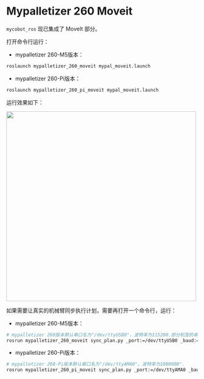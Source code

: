 # Mypalletizer 260 Moveit
`mycobot_ros` 现已集成了 MoveIt 部分。

打开命令行运行：

- mypalletizer 260-M5版本：

```bash
roslaunch mypalletizer_260_moveit mypal_moveit.launch
```

- mypalletizer 260-Pi版本：

```bash
roslaunch mypalletizer_260_pi_moveit mypal_moveit.launch
```

运行效果如下：  

<img src =../../../resourse/12-ApplicationBaseROS/mypal260/260moveit.png
width ="500"  align = "center">

如果需要让真实的机械臂同步执行计划，需要再打开一个命令行，运行：

- mypalletizer 260-M5版本：

```bash
# mypalletizer 260版本默认串口名为"/dev/ttyUSB0"，波特率为115200.部分机型的串口名为 "dev/ttyACM0",若默认串口名发生错误，可将串口名改为"/dev/ttyACM0".
rosrun mypalletizer_260_moveit sync_plan.py _port:=/dev/ttyUSB0 _baud:=115200
```

- mypalletizer 260-Pi版本：

```bash
# mypalletizer 260-Pi版本默认串口名为"/dev/ttyAMA0"，波特率为1000000".
rosrun mypalletizer_260_pi_moveit sync_plan.py _port:=/dev/ttyAMA0 _baud:=1000000
```
